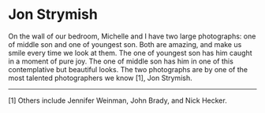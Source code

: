 Jon Strymish
============

On the wall of our bedroom, Michelle and I have two large photographs:
one of middle son and one of youngest son.  Both are amazing, and make
us smile every time we look at them.  The one of youngest son has him
caught in a moment of pure joy.  The one of middle son has him in one
of this contemplative but beautiful looks.  The two photographs are by
one of the most talented photographers we know [1], Jon Strymish.

---

[1] Others include Jennifer Weinman, John Brady, and Nick Hecker.
